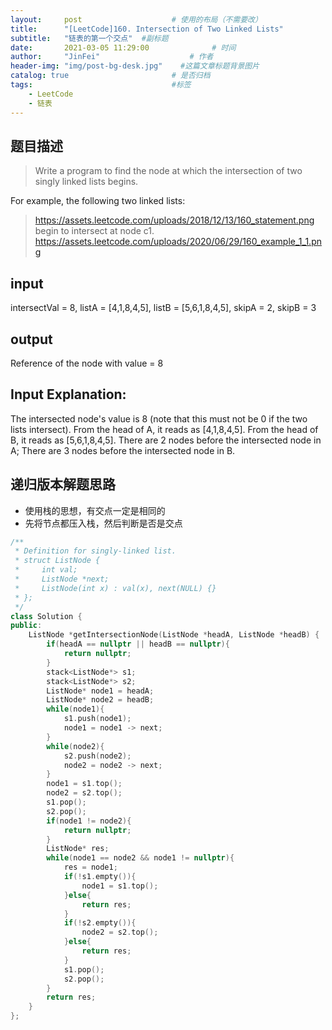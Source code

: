 ```yaml
---
layout:     post                    # 使用的布局（不需要改） 
title:      "[LeetCode]160. Intersection of Two Linked Lists"               # 标题  
subtitle:   "链表的第一个交点"  #副标题 
date:       2021-03-05 11:29:00              # 时间 
author:     "JinFei"                    # 作者 
header-img: "img/post-bg-desk.jpg"    #这篇文章标题背景图片 
catalog: true                       # 是否归档 
tags:                               #标签     
    - LeetCode 
    - 链表
---
```


## 题目描述
> Write a program to find the node at which the intersection of two singly linked lists begins.

For example, the following two linked lists:
> https://assets.leetcode.com/uploads/2018/12/13/160_statement.png
> begin to intersect at node c1.
> https://assets.leetcode.com/uploads/2020/06/29/160_example_1_1.png

## input
intersectVal = 8, listA = [4,1,8,4,5], listB = [5,6,1,8,4,5], skipA = 2, skipB = 3

## output
Reference of the node with value = 8

## Input Explanation: 
The intersected node's value is 8 (note that this must not be 0 if the two lists intersect). From the head of A, it reads as [4,1,8,4,5]. From the head of B, it reads as [5,6,1,8,4,5]. There are 2 nodes before the intersected node in A; There are 3 nodes before the intersected node in B.

## 递归版本解题思路

- 使用栈的思想，有交点一定是相同的
- 先将节点都压入栈，然后判断是否是交点


```C++
/**
 * Definition for singly-linked list.
 * struct ListNode {
 *     int val;
 *     ListNode *next;
 *     ListNode(int x) : val(x), next(NULL) {}
 * };
 */
class Solution {
public:
    ListNode *getIntersectionNode(ListNode *headA, ListNode *headB) {
        if(headA == nullptr || headB == nullptr){
            return nullptr;
        }
        stack<ListNode*> s1;
        stack<ListNode*> s2;
        ListNode* node1 = headA;
        ListNode* node2 = headB;
        while(node1){
            s1.push(node1);
            node1 = node1 -> next;
        }
        while(node2){
            s2.push(node2);
            node2 = node2 -> next;
        }
        node1 = s1.top();
        node2 = s2.top();
        s1.pop();
        s2.pop();
        if(node1 != node2){
            return nullptr;
        }
        ListNode* res;
        while(node1 == node2 && node1 != nullptr){
            res = node1;
            if(!s1.empty()){
                node1 = s1.top();
            }else{
                return res;
            }
            if(!s2.empty()){
                node2 = s2.top();
            }else{
                return res;
            }
            s1.pop();
            s2.pop();
        }
        return res;
    }
};
```
